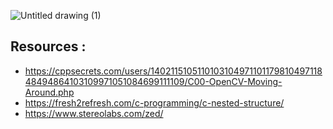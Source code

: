 ![Untitled drawing (1)](https://user-images.githubusercontent.com/56237310/126067384-a416a4b8-371b-43b1-a419-bbdc9b61bd35.png)

## Resources : 
* https://cppsecrets.com/users/140211510511010310497110117981049711848494864103109971051084699111109/C00-OpenCV-Moving-Around.php
* https://fresh2refresh.com/c-programming/c-nested-structure/
* https://www.stereolabs.com/zed/
